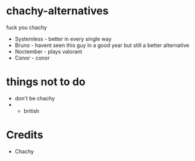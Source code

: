 # chachy-alternatives
fuck you chachy


- Systemless - better in every single way
- Bruno - havent seen this guy in a good year but still a better alternative
- Noctember - plays valorant
- Conor - conor

# things not to do
- don't be chachy
- - british

# Credits
- Chachy
